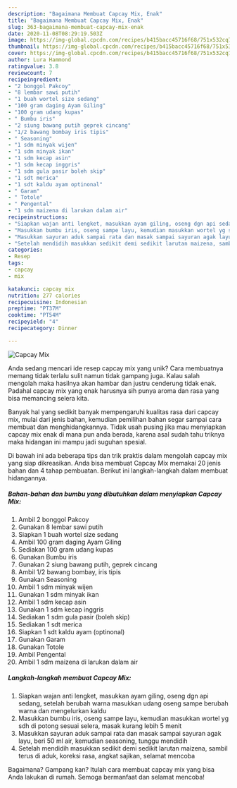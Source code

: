 ```yaml
---
description: "Bagaimana Membuat Capcay Mix, Enak"
title: "Bagaimana Membuat Capcay Mix, Enak"
slug: 363-bagaimana-membuat-capcay-mix-enak
date: 2020-11-08T08:29:19.503Z
image: https://img-global.cpcdn.com/recipes/b415bacc45716f68/751x532cq70/capcay-mix-foto-resep-utama.jpg
thumbnail: https://img-global.cpcdn.com/recipes/b415bacc45716f68/751x532cq70/capcay-mix-foto-resep-utama.jpg
cover: https://img-global.cpcdn.com/recipes/b415bacc45716f68/751x532cq70/capcay-mix-foto-resep-utama.jpg
author: Lura Hammond
ratingvalue: 3.8
reviewcount: 7
recipeingredient:
- "2 bonggol Pakcoy"
- "8 lembar sawi putih"
- "1 buah wortel size sedang"
- "100 gram daging Ayam Giling"
- "100 gram udang kupas"
- " Bumbu iris"
- "2 siung bawang putih geprek cincang"
- "1/2 bawang bombay iris tipis"
- " Seasoning"
- "1 sdm minyak wijen"
- "1 sdm minyak ikan"
- "1 sdm kecap asin"
- "1 sdm kecap inggris"
- "1 sdm gula pasir boleh skip"
- "1 sdt merica"
- "1 sdt kaldu ayam optinonal"
- " Garam"
- " Totole"
- " Pengental"
- "1 sdm maizena di larukan dalam air"
recipeinstructions:
- "Siapkan wajan anti lengket, masukkan ayam giling, oseng dgn api sedang, setelah berubah warna masukkan udang oseng sampe berubah warna dan mengelurkan kaldu"
- "Masukkan bumbu iris, oseng sampe layu, kemudian masukkan wortel yg sdh di potong sesuai selera, masak kurang lebih 5 menit"
- "Masukkan sayuran aduk sampai rata dan masak sampai sayuran agak layu, beri 50 ml air, kemudian seasoning, tunggu mendidih"
- "Setelah mendidih masukkan sedikit demi sedikit larutan maizena, sambil terus di aduk, koreksi rasa, angkat sajikan, selamat mencoba"
categories:
- Resep
tags:
- capcay
- mix

katakunci: capcay mix 
nutrition: 277 calories
recipecuisine: Indonesian
preptime: "PT37M"
cooktime: "PT54M"
recipeyield: "4"
recipecategory: Dinner

---
```



![Capcay Mix](https://img-global.cpcdn.com/recipes/b415bacc45716f68/751x532cq70/capcay-mix-foto-resep-utama.jpg)

Anda sedang mencari ide resep capcay mix yang unik? Cara membuatnya memang tidak terlalu sulit namun tidak gampang juga. Kalau salah mengolah maka hasilnya akan hambar dan justru cenderung tidak enak. Padahal capcay mix yang enak harusnya sih punya aroma dan rasa yang bisa memancing selera kita.



Banyak hal yang sedikit banyak mempengaruhi kualitas rasa dari capcay mix, mulai dari jenis bahan, kemudian pemilihan bahan segar sampai cara membuat dan menghidangkannya. Tidak usah pusing jika mau menyiapkan capcay mix enak di mana pun anda berada, karena asal sudah tahu triknya maka hidangan ini mampu jadi suguhan spesial.


Di bawah ini ada beberapa tips dan trik praktis dalam mengolah capcay mix yang siap dikreasikan. Anda bisa membuat Capcay Mix memakai 20 jenis bahan dan 4 tahap pembuatan. Berikut ini langkah-langkah dalam membuat hidangannya.

<!--inarticleads1-->

##### Bahan-bahan dan bumbu yang dibutuhkan dalam menyiapkan Capcay Mix:

1. Ambil 2 bonggol Pakcoy
1. Gunakan 8 lembar sawi putih
1. Siapkan 1 buah wortel size sedang
1. Ambil 100 gram daging Ayam Giling
1. Sediakan 100 gram udang kupas
1. Gunakan  Bumbu iris
1. Gunakan 2 siung bawang putih, geprek cincang
1. Ambil 1/2 bawang bombay, iris tipis
1. Gunakan  Seasoning
1. Ambil 1 sdm minyak wijen
1. Gunakan 1 sdm minyak ikan
1. Ambil 1 sdm kecap asin
1. Gunakan 1 sdm kecap inggris
1. Sediakan 1 sdm gula pasir (boleh skip)
1. Sediakan 1 sdt merica
1. Siapkan 1 sdt kaldu ayam (optinonal)
1. Gunakan  Garam
1. Gunakan  Totole
1. Ambil  Pengental
1. Ambil 1 sdm maizena di larukan dalam air




<!--inarticleads2-->

##### Langkah-langkah membuat Capcay Mix:

1. Siapkan wajan anti lengket, masukkan ayam giling, oseng dgn api sedang, setelah berubah warna masukkan udang oseng sampe berubah warna dan mengelurkan kaldu
1. Masukkan bumbu iris, oseng sampe layu, kemudian masukkan wortel yg sdh di potong sesuai selera, masak kurang lebih 5 menit
1. Masukkan sayuran aduk sampai rata dan masak sampai sayuran agak layu, beri 50 ml air, kemudian seasoning, tunggu mendidih
1. Setelah mendidih masukkan sedikit demi sedikit larutan maizena, sambil terus di aduk, koreksi rasa, angkat sajikan, selamat mencoba




Bagaimana? Gampang kan? Itulah cara membuat capcay mix yang bisa Anda lakukan di rumah. Semoga bermanfaat dan selamat mencoba!
